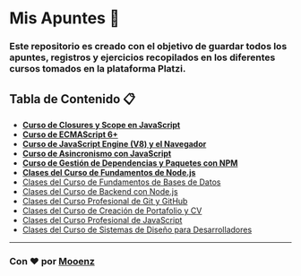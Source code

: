 # **Mis Apuntes** 🚀
### Este repositorio es creado con el objetivo de guardar todos los apuntes, registros y ejercicios recopilados en los diferentes cursos tomados en la plataforma Platzi.

## **Tabla de Contenido** 📋
- **[Curso de Closures y Scope en JavaScript](https://github.com/Mooenz/mis-apuntes/tree/main/Curso-de-Closures-y-Scope-en-JavaScript)**
- **[Curso de ECMAScript 6+](https://github.com/Mooenz/apuntes/tree/main/Curso-de-ECMAScript-6%2B)**
- **[Curso de JavaScript Engine (V8) y el Navegador](https://github.com/Mooenz/mis-apuntes/tree/main/Curso-de-JavaScript-Engine-(V8)-y-el-Navegador)**
- **[Curso de Asincronismo con JavaScript](https://github.com/Mooenz/mis-apuntes/tree/main/Curso-de-Asincronismo-con-JavaScript)**
- **[Curso de Gestión de Dependencias y Paquetes con NPM](https://github.com/Mooenz/mis-apuntes/tree/main/Curso-de-Gesti%C3%B3n-de-Dependencias-y-Paquetes-con-NPM)**
- **[Clases del Curso de Fundamentos de Node.js](https://github.com/Mooenz/mis-apuntes/tree/main/Curso-de-Fundamentos-de-Node-js)**
- [Clases del Curso de Fundamentos de Bases de Datos](/)
- [Clases del Curso de Backend con Node.js](/)
- [Clases del Curso Profesional de Git y GitHub](/)
- [Clases del Curso de Creación de Portafolio y CV](/)
- [Clases del Curso Profesional de JavaScript](/)
- [Clases del Curso de Sistemas de Diseño para Desarrolladores](/)
***
### Con ❤️ por **[Mooenz](https://github.com/Mooenz)**